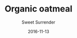 ---
title: 'Organic oatmeal'
description: null
color: '#ffffff'
price: '40'
category: breakfast
tags: null
meta:
    id: dba8141cd499edf1ba947e482bf33906612b80ee
    parentId: f20f57fa9c3d8bff0902cfb33f350091a3a48d51
    language: en
date: '2016-11-13'
author: 'Sweet Surrender'
---